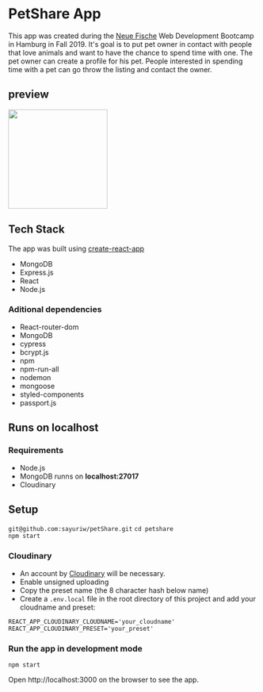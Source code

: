 # PetShare App

This app was created during the [Neue Fische](https://www.neuefische.de/) Web Development Bootcamp in Hamburg in Fall 2019. It's goal is to put pet owner in contact with people that love animals and want to have the chance to spend time with one. The pet owner can create a profile for his pet. People interested in spending time with a pet can go throw the listing and contact the owner. 

## preview

<img src="https://res.cloudinary.com/petshare-de/image/upload/v1572209577/Sayuri_Wichmann_PesShare_b7cs0p.png" width='200px'/>


## Tech Stack

The app was built using [create-react-app](https://github.com/facebook/create-react-app)

- MongoDB
- Express.js
- React
- Node.js

### Aditional dependencies

- React-router-dom
- MongoDB
- cypress
- bcrypt.js
- npm
- npm-run-all
- nodemon
- mongoose
- styled-components
- passport.js

## Runs on localhost

### Requirements

- Node.js
- MongoDB runns on **localhost:27017**
- Cloudinary

## Setup

``git@github.com:sayuriw/petShare.git``
``cd petshare``<br/>
``npm start``

### Cloudinary

- An account by [Cloudinary](https://cloudinary.com) will be necessary.
- Enable unsigned uploading
- Copy the preset name (the 8 character hash below name)
- Create a `.env.local` file in the root directory of this project and add your cloudname and preset:
```
REACT_APP_CLOUDINARY_CLOUDNAME='your_cloudname'
REACT_APP_CLOUDINARY_PRESET='your_preset'
```

### Run the app in development mode

`npm start`

Open http://localhost:3000 on the browser to see the app. 
